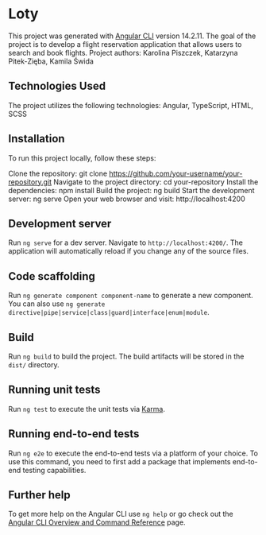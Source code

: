 # Loty

This project was generated with [Angular CLI](https://github.com/angular/angular-cli) version 14.2.11.
The goal of the project is to develop a flight reservation application that allows users to search and book flights.
Project authors: Karolina Piszczek, Katarzyna Pitek-Zięba, Kamila Świda

## Technologies Used

The project utilizes the following technologies:
Angular, 
TypeScript, 
HTML, 
SCSS

## Installation

To run this project locally, follow these steps:

Clone the repository: git clone https://github.com/your-username/your-repository.git 
Navigate to the project directory: cd your-repository 
Install the dependencies: npm install 
Build the project: ng build 
Start the development server: ng serve 
Open your web browser and visit: http://localhost:4200 

## Development server

Run `ng serve` for a dev server. Navigate to `http://localhost:4200/`. The application will automatically reload if you change any of the source files.

## Code scaffolding

Run `ng generate component component-name` to generate a new component. You can also use `ng generate directive|pipe|service|class|guard|interface|enum|module`.

## Build

Run `ng build` to build the project. The build artifacts will be stored in the `dist/` directory.

## Running unit tests

Run `ng test` to execute the unit tests via [Karma](https://karma-runner.github.io).

## Running end-to-end tests

Run `ng e2e` to execute the end-to-end tests via a platform of your choice. To use this command, you need to first add a package that implements end-to-end testing capabilities.

## Further help

To get more help on the Angular CLI use `ng help` or go check out the [Angular CLI Overview and Command Reference](https://angular.io/cli) page.

